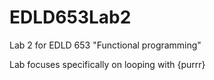 # EDLD653Lab2
Lab 2 for EDLD 653 "Functional programming"

Lab focuses specifically on looping with {purrr}
